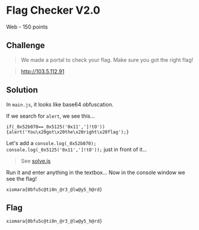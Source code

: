 # Flag Checker V2.0
Web - 150 points

## Challenge 
> We made a portal to check your flag. Make sure you got the right flag!

> http://103.5.112.91

## Solution

In `main.js`, it looks like base64 obfuscation.

If we search for `alert`, we see this...

	if(_0x52b070==_0x5125('0x11',']!tO')){alert('You\x20got\x20the\x20right\x20flag');}

Let's add a `console.log(_0x52b070); console.log(_0x5125('0x11',']!tO'));` just in front of it...

> See [solve.js](solve.js)

Run it and enter anything in the textbox... Now in the console window we see the flag!

	xiomara{0bfu5c@ti0n_@r3_@lw@y5_h@rd}

## Flag
`xiomara{0bfu5c@ti0n_@r3_@lw@y5_h@rd}`